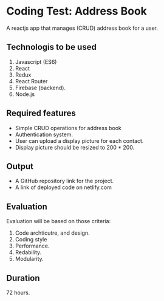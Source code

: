 # Coding Test: Address Book

A reactjs app that manages (CRUD) address book for a user.

## Technologis to be used
  1. Javascript (ES6)
  2. React
  3. Redux
  4. React Router
  5. Firebase (backend).
  6. Node.js

## Required features
 - Simple CRUD operations for address book
 - Authentication system.
 - User can upload a display picture for each contact.
 - Display picture should be resized to 200 * 200.

## Output
 - A GitHub repository link for the project.
 - A link of deployed code on netlify.com

## Evaluation
Evaluation will be based on those criteria:
  1. Code archticutre, and design.
  2. Coding style
  2. Performance.
  3. Redability.
  4. Modularity.

## Duration
72 hours.
